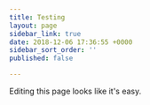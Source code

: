 ```yaml
---
title: Testing
layout: page
sidebar_link: true
date: 2018-12-06 17:36:55 +0000
sidebar_sort_order: ''
published: false

---
```

Editing this page looks like it's easy.
